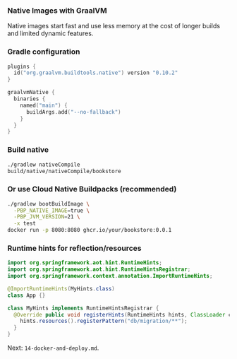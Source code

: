 ### Native Images with GraalVM

Native images start fast and use less memory at the cost of longer builds and limited dynamic features.

### Gradle configuration
```kotlin
plugins {
  id("org.graalvm.buildtools.native") version "0.10.2"
}

graalvmNative {
  binaries {
    named("main") {
      buildArgs.add("--no-fallback")
    }
  }
}
```

### Build native
```bash
./gradlew nativeCompile
build/native/nativeCompile/bookstore
```

### Or use Cloud Native Buildpacks (recommended)
```bash
./gradlew bootBuildImage \
  -PBP_NATIVE_IMAGE=true \
  -PBP_JVM_VERSION=21 \
  -x test
docker run -p 8080:8080 ghcr.io/your/bookstore:0.0.1
```

### Runtime hints for reflection/resources
```java
import org.springframework.aot.hint.RuntimeHints;
import org.springframework.aot.hint.RuntimeHintsRegistrar;
import org.springframework.context.annotation.ImportRuntimeHints;

@ImportRuntimeHints(MyHints.class)
class App {}

class MyHints implements RuntimeHintsRegistrar {
  @Override public void registerHints(RuntimeHints hints, ClassLoader cl) {
    hints.resources().registerPattern("db/migration/**");
  }
}
```

Next: `14-docker-and-deploy.md`.


